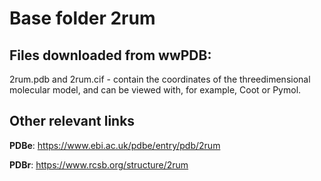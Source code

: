 # Base folder 2rum

## Files downloaded from wwPDB:

2rum.pdb and 2rum.cif - contain the coordinates of the threedimensional molecular model, and can be viewed with, for example, Coot or Pymol.


## Other relevant links 
**PDBe**:  https://www.ebi.ac.uk/pdbe/entry/pdb/2rum
 
**PDBr**: https://www.rcsb.org/structure/2rum 
